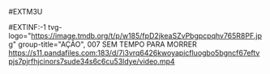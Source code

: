 #EXTM3U

#EXTINF:-1 tvg-logo="https://image.tmdb.org/t/p/w185/fpD2jkeaSZvPbgpcpqhv765R8PF.jpg"
group-title="AÇÃO", 007 SEM TEMPO PARA MORRER
https://s11.pandafiles.com:183/d/7i3vrq6426kwoyapicfluogbo5bgncf67eftvpjs7pjrfhjcinors7sude34s6c6cu53ldye/video.mp4

